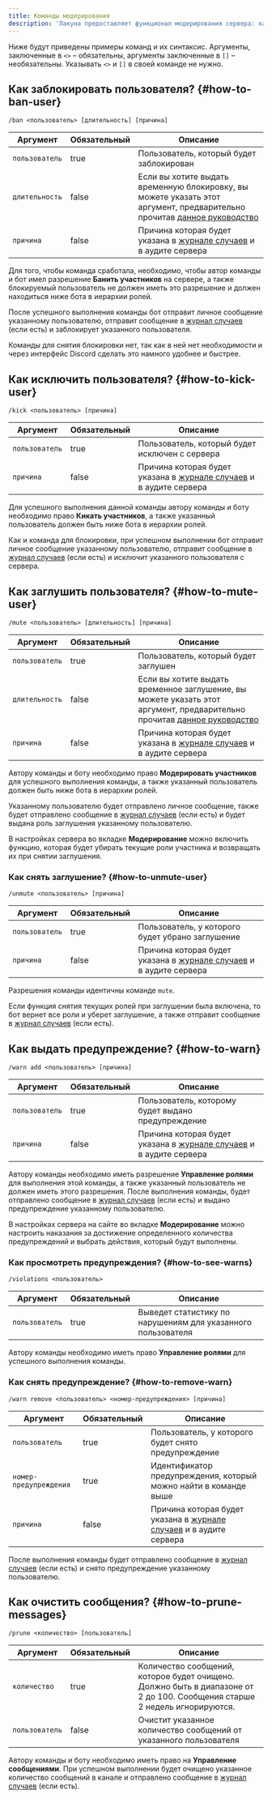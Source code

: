 ```yaml
---
title: Команды модерирования
description: 'Лакуна предоставляет функционал модерирования сервера: как простой, так и продвинутый'
---
```


Ниже будут приведены примеры команд и их синтаксис. Аргументы, заключенные в `<>` – обязательны, аргументы заключенные в `[]` – необязательны. Указывать `<>` и `[]` в своей команде не нужно.

## Как заблокировать пользователя? {#how-to-ban-user}

`/ban <пользователь> [длительность] [причина]`

<table><thead><tr><th>Аргумент</th><th data-type="checkbox">Обязательный</th><th>Описание</th></tr></thead><tbody><tr><td><code>пользователь</code></td><td>true</td><td>Пользователь, который будет заблокирован</td></tr><tr><td><code>длительность</code></td><td>false</td><td>Если вы хотите выдать временную блокировку, вы можете указать этот аргумент, предварительно прочитав <a href="../guides/duration-argument.md">данное руководство</a></td></tr><tr><td><code>причина</code></td><td>false</td><td>Причина которая будет указана в <a href="../moderation/moderation-log.md">журнале случаев</a> и в аудите сервера</td></tr></tbody></table>

Для того, чтобы команда сработала, необходимо, чтобы автор команды и бот имел разрешение **Банить участников** на сервере, а также блокируемый пользователь не должен иметь это разрешение и должен находиться ниже бота в иерархии ролей.

После успешного выполнения команды бот отправит личное сообщение указанному пользователю, отправит сообщение в [журнал случаев](../moderation/moderation-log.md) (если есть) и заблокирует указанного пользователя.

Команды для снятия блокировки нет, так как в ней нет необходимости и через интерфейс Discord сделать это намного удобнее и быстрее.

## Как исключить пользователя? {#how-to-kick-user}

`/kick <пользователь> [причина]`

<table><thead><tr><th>Аргумент</th><th data-type="checkbox">Обязательный</th><th>Описание</th></tr></thead><tbody><tr><td><code>пользователь</code></td><td>true</td><td>Пользователь, который будет исключен с сервера</td></tr><tr><td><code>причина</code></td><td>false</td><td>Причина которая будет указана в <a href="../moderation/moderation-log.md">журнале случаев</a> и в аудите сервера</td></tr></tbody></table>

Для успешного выполнения данной команды автору команды и боту необходимо право **Кикать участников**, а также указанный пользователь должен быть ниже бота в иерархии ролей.

Как и команда для блокировки, при успешном выполнении бот отправит личное сообщение указанному пользователю, отправит сообщение в [журнал случаев](../moderation/moderation-log.md) (если есть) и исключит указанного пользователя с сервера.

## Как заглушить пользователя? {#how-to-mute-user}

`/mute <пользователь> [длительность] [причина]`

<table><thead><tr><th>Аргумент</th><th data-type="checkbox">Обязательный</th><th>Описание</th></tr></thead><tbody><tr><td><code>пользователь</code></td><td>true</td><td>Пользователь, который будет заглушен</td></tr><tr><td><code>длительность</code></td><td>false</td><td>Если вы хотите выдать временное заглушение, вы можете указать этот аргумент, предварительно прочитав <a href="../guides/duration-argument.md">данное руководство</a></td></tr><tr><td><code>причина</code></td><td>false</td><td>Причина которая будет указана в <a href="../moderation/moderation-log.md">журнале случаев</a> и в аудите сервера</td></tr></tbody></table>

Автору команды и боту необходимо право **Модерировать участников** для успешного выполнения команды, а также указанный пользователь должен быть ниже бота в иерархии ролей.

Указанному пользователю будет отправлено личное сообщение, также будет отправлено сообщение в [журнал случаев](../moderation/moderation-log.md) (если есть) и будет выдана роль заглушения указанному пользователю.

В настройках сервера во вкладке **Модерирование** можно включить функцию, которая будет убирать текущие роли участника и возвращать их при снятии заглушения.

### Как снять заглушение? {#how-to-unmute-user}

`/unmute <пользователь> [причина]`

<table><thead><tr><th>Аргумент</th><th data-type="checkbox">Обязательный</th><th>Описание</th></tr></thead><tbody><tr><td><code>пользователь</code></td><td>true</td><td>Пользователь, у которого будет убрано заглушение </td></tr><tr><td><code>причина</code></td><td>false</td><td>Причина которая будет указана в <a href="../moderation/moderation-log.md">журнале случаев</a> и в аудите сервера</td></tr></tbody></table>

Разрешения команды идентичны команде `mute`.

Если функция снятия текущих ролей при заглушении была включена, то бот вернет все роли и уберет заглушение, а также отправит сообщение в [журнал случаев](../moderation/moderation-log.md) (если есть).

## Как выдать предупреждение? {#how-to-warn}

`/warn add <пользователь> [причина]`

<table><thead><tr><th>Аргумент</th><th data-type="checkbox">Обязательный</th><th>Описание</th></tr></thead><tbody><tr><td><code>пользователь</code></td><td>true</td><td>Пользователь, которому будет выдано предупреждение</td></tr><tr><td><code>причина</code></td><td>false</td><td>Причина которая будет указана в <a href="../moderation/moderation-log.md">журнале случаев</a> и в аудите сервера</td></tr></tbody></table>

Автору команды необходимо иметь разрешение **Управление ролями** для выполнения этой команды, а также указанный пользователь не должен иметь этого разрешения. После выполнения команды, будет отправлено сообщение в [журнал случаев](../moderation/moderation-log.md) (если есть) и выдано предупреждение указанному пользователю.

В настройках сервера на сайте во вкладке **Модерирование** можно настроить наказания за достижение определенного количества предупреждений и выбрать действия, который будут выполнены.

### Как просмотреть предупреждения? {#how-to-see-warns}

`/violations <пользователь>`

<table><thead><tr><th>Аргумент</th><th data-type="checkbox">Обязательный</th><th>Описание</th></tr></thead><tbody><tr><td><code>пользователь</code></td><td>true</td><td>Выведет статистику по нарушениям для указанного пользователя</td></tr></tbody></table>

Автору команды необходимо иметь право **Управление ролями** для успешного выполнения команды.

### Как снять предупреждение? {#how-to-remove-warn}

`/warn remove <пользователь> <номер-предупреждения> [причина]`

<table><thead><tr><th>Аргумент</th><th data-type="checkbox">Обязательный</th><th>Описание</th></tr></thead><tbody><tr><td><code>пользователь</code></td><td>true</td><td>Пользователь, у которого будет снято предупреждение</td></tr><tr><td><code>номер-предупреждения</code></td><td>true</td><td>Идентификатор предупреждения, который можно найти в команде выше</td></tr><tr><td><code>причина</code></td><td>false</td><td>Причина которая будет указана в <a href="../moderation/moderation-log.md">журнале случаев</a> и в аудите сервера</td></tr></tbody></table>

После выполнения команды будет отправлено сообщение в [журнал случаев](../moderation/moderation-log.md) (если есть) и снято предупреждение указанному пользователю.

## Как очистить сообщения? {#how-to-prune-messages}

`/prune <количество> [пользователь]`

<table><thead><tr><th>Аргумент</th><th data-type="checkbox">Обязательный</th><th>Описание</th></tr></thead><tbody><tr><td><code>количество</code></td><td>true</td><td>Количество сообщений, которое будет очищено. Должно быть в диапазоне от 2 до 100. Сообщения старше 2 недель игнорируются.</td></tr><tr><td><code>пользователь</code></td><td>false</td><td>Очистит указанное количество сообщений от указанного пользователя</td></tr></tbody></table>

Автору команды и боту необходимо иметь право на **Управление сообщениями**. При успешном выполнении будет очищено указанное количество сообщений в канале и отправлено сообщение в [журнал случаев](../moderation/moderation-log.md) (если есть).
